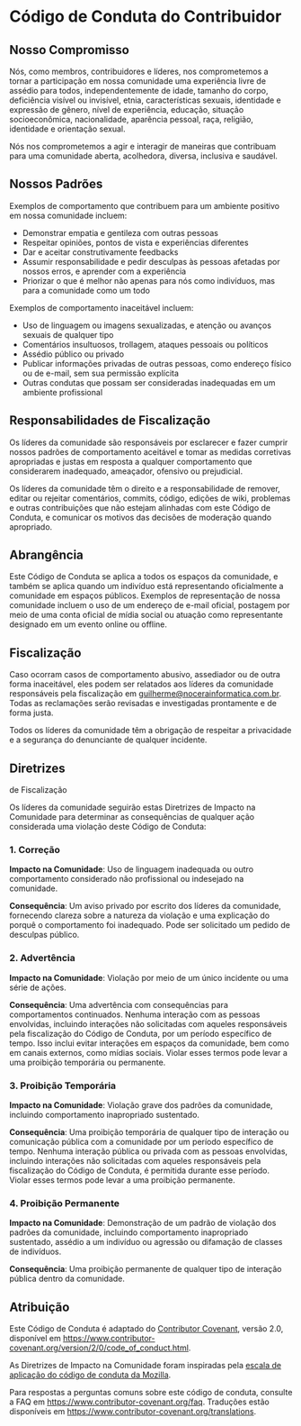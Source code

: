 # Código de Conduta do Contribuidor

## Nosso Compromisso

Nós, como membros, contribuidores e líderes, nos comprometemos a tornar a participação em nossa comunidade uma experiência livre de assédio para todos, independentemente de idade, tamanho do corpo, deficiência visível ou invisível, etnia, características sexuais, identidade e expressão de gênero, nível de experiência, educação, situação socioeconômica, nacionalidade, aparência pessoal, raça, religião, identidade e orientação sexual.

Nós nos comprometemos a agir e interagir de maneiras que contribuam para uma comunidade aberta, acolhedora, diversa, inclusiva e saudável.

## Nossos Padrões

Exemplos de comportamento que contribuem para um ambiente positivo em nossa comunidade incluem:

* Demonstrar empatia e gentileza com outras pessoas
* Respeitar opiniões, pontos de vista e experiências diferentes
* Dar e aceitar construtivamente feedbacks
* Assumir responsabilidade e pedir desculpas às pessoas afetadas por nossos erros, e aprender com a experiência
* Priorizar o que é melhor não apenas para nós como indivíduos, mas para a comunidade como um todo

Exemplos de comportamento inaceitável incluem:

* Uso de linguagem ou imagens sexualizadas, e atenção ou avanços sexuais de qualquer tipo
* Comentários insultuosos, trollagem, ataques pessoais ou políticos
* Assédio público ou privado
* Publicar informações privadas de outras pessoas, como endereço físico ou de e-mail, sem sua permissão explícita
* Outras condutas que possam ser consideradas inadequadas em um ambiente profissional

## Responsabilidades de Fiscalização

Os líderes da comunidade são responsáveis por esclarecer e fazer cumprir nossos padrões de comportamento aceitável e tomar as medidas corretivas apropriadas e justas em resposta a qualquer comportamento que considerarem inadequado, ameaçador, ofensivo ou prejudicial.

Os líderes da comunidade têm o direito e a responsabilidade de remover, editar ou rejeitar comentários, commits, código, edições de wiki, problemas e outras contribuições que não estejam alinhadas com este Código de Conduta, e comunicar os motivos das decisões de moderação quando apropriado.

## Abrangência

Este Código de Conduta se aplica a todos os espaços da comunidade, e também se aplica quando um indivíduo está representando oficialmente a comunidade em espaços públicos. Exemplos de representação de nossa comunidade incluem o uso de um endereço de e-mail oficial, postagem por meio de uma conta oficial de mídia social ou atuação como representante designado em um evento online ou offline.

## Fiscalização

Caso ocorram casos de comportamento abusivo, assediador ou de outra forma inaceitável, eles podem ser relatados aos líderes da comunidade responsáveis pela fiscalização em guilherme@nocerainformatica.com.br. Todas as reclamações serão revisadas e investigadas prontamente e de forma justa.

Todos os líderes da comunidade têm a obrigação de respeitar a privacidade e a segurança do denunciante de qualquer incidente.

## Diretrizes

 de Fiscalização

Os líderes da comunidade seguirão estas Diretrizes de Impacto na Comunidade para determinar as consequências de qualquer ação considerada uma violação deste Código de Conduta:

### 1. Correção

**Impacto na Comunidade**: Uso de linguagem inadequada ou outro comportamento considerado não profissional ou indesejado na comunidade.

**Consequência**: Um aviso privado por escrito dos líderes da comunidade, fornecendo clareza sobre a natureza da violação e uma explicação do porquê o comportamento foi inadequado. Pode ser solicitado um pedido de desculpas público.

### 2. Advertência

**Impacto na Comunidade**: Violação por meio de um único incidente ou uma série de ações.

**Consequência**: Uma advertência com consequências para comportamentos continuados. Nenhuma interação com as pessoas envolvidas, incluindo interações não solicitadas com aqueles responsáveis pela fiscalização do Código de Conduta, por um período específico de tempo. Isso inclui evitar interações em espaços da comunidade, bem como em canais externos, como mídias sociais. Violar esses termos pode levar a uma proibição temporária ou permanente.

### 3. Proibição Temporária

**Impacto na Comunidade**: Violação grave dos padrões da comunidade, incluindo comportamento inapropriado sustentado.

**Consequência**: Uma proibição temporária de qualquer tipo de interação ou comunicação pública com a comunidade por um período específico de tempo. Nenhuma interação pública ou privada com as pessoas envolvidas, incluindo interações não solicitadas com aqueles responsáveis pela fiscalização do Código de Conduta, é permitida durante esse período. Violar esses termos pode levar a uma proibição permanente.

### 4. Proibição Permanente

**Impacto na Comunidade**: Demonstração de um padrão de violação dos padrões da comunidade, incluindo comportamento inapropriado sustentado, assédio a um indivíduo ou agressão ou difamação de classes de indivíduos.

**Consequência**: Uma proibição permanente de qualquer tipo de interação pública dentro da comunidade.

## Atribuição

Este Código de Conduta é adaptado do [Contributor Covenant][homepage], versão 2.0, disponível em https://www.contributor-covenant.org/version/2/0/code_of_conduct.html.

As Diretrizes de Impacto na Comunidade foram inspiradas pela [escala de aplicação do código de conduta da Mozilla](https://github.com/mozilla/diversity).

[homepage]: https://www.contributor-covenant.org

Para respostas a perguntas comuns sobre este código de conduta, consulte a FAQ em https://www.contributor-covenant.org/faq. Traduções estão disponíveis em https://www.contributor-covenant.org/translations.
